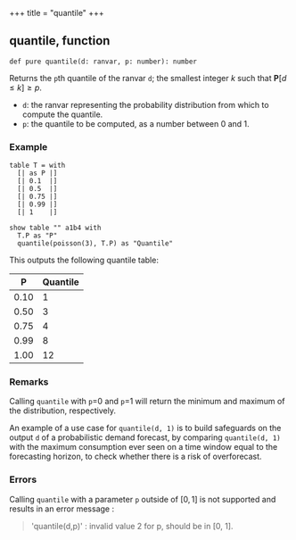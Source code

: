 +++
title = "quantile"
+++

## quantile, function

```envision
def pure quantile(d: ranvar, p: number): number
```

Returns the `p`th quantile of the ranvar `d`; the smallest integer $k$ such that $\mathbf{P}[d \leq k] \geq p$.    

- `d`: the ranvar representing the probability distribution from which to compute the quantile.
- `p`: the quantile to be computed, as a number between 0 and 1.

### Example

```envision
table T = with
  [| as P |]
  [| 0.1  |]
  [| 0.5  |]
  [| 0.75 |]
  [| 0.99 |]
  [| 1    |]

show table "" a1b4 with
  T.P as "P"
  quantile(poisson(3), T.P) as "Quantile"
```

This outputs the following quantile table:

| P | Quantile |
|---|---|
| 0.10 | 1 |
| 0.50 | 3 |
| 0.75 | 4 |
| 0.99 | 8 |
| 1.00 | 12 |

### Remarks

Calling `quantile` with `p`=0 and `p`=1 will return the minimum and maximum of the distribution, respectively.

An example of a use case for `quantile(d, 1)` is to build safeguards on the output `d` of a probabilistic demand forecast, by comparing `quantile(d, 1)` with the maximum consumption ever seen on a time window equal to the forecasting horizon, to check whether there is a risk of overforecast.

### Errors

Calling `quantile` with a parameter `p` outside of $[0, 1]$ is not supported and results in an error message :

> 'quantile(d,p)' : invalid value 2 for p, should be in [0, 1].
